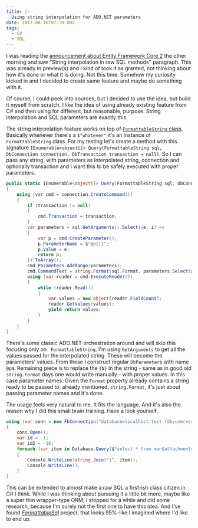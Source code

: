 ```yaml
---
title: |-
  Using string interpolation for ADO.NET parameters
date: 2017-08-16T07:30:00Z
tags:
  - C#
  - SQL
---
```

I was reading the [announcement about Entity Framework Core 2][1] the other morning and saw "String interpolation in raw SQL methods" paragraph. This was already in preview(s) and I kind of took it as granted, not thinking about how it's done or what it is doing. Not this time. Somehow my curiosity kicked in and I decided to create same feature and maybe do something with it.

Of course, I could peek into sources, but I decided to use the idea, but build it myself from scratch. I like the idea of using already existing feature from C# and then using for different, but reasonable, purpose. String interpolation and SQL parameters are exactly this.

<!-- excerpt -->

The string interpolation feature works on top of [`FormattableString` class][2]. Basically whenever there's a `$"whatever"` it's an instance of `FormattableString` class. For my testing let's create a method with this signature `IEnumerable<object[]> Query(FormattableString sql, DbConnection connection, DbTransaction transaction = null)`. So I can pass any string, with parameters as interpolated string, connection and optionally transaction and I want this to be safely executed with proper parameters.

```csharp
public static IEnumerable<object[]> Query(FormattableString sql, DbConnection connection, DbTransaction transaction = null)
{
	using (var cmd = connection.CreateCommand())
	{
		if (transaction != null)
		{
			cmd.Transaction = transaction;
		}
		var parameters = sql.GetArguments().Select((e, i) =>
		{
			var p = cmd.CreateParameter();
			p.ParameterName = $"@p{i}";
			p.Value = e;
			return p;
		}).ToArray();
		cmd.Parameters.AddRange(parameters);
		cmd.CommandText = string.Format(sql.Format, parameters.Select(x => x.ParameterName).ToArray());
		using (var reader = cmd.ExecuteReader())
		{
			while (reader.Read())
			{
				var values = new object[reader.FieldCount];
				reader.GetValues(values);
				yield return values;
			}
		}
	}
}
```

There's some classic ADO.NET orchestration around and will skip this focusing only on ` FormattableString`. I'm using `GetArguments` to get all the values passed for the interpolated string. These will become the parameters' values. From these I construct regular `DbParameter`s with name `@pN`. Remaining piece is to replace the `{N}` in the string - same as in good old `string.Format` days one would write manually - with proper values. In this case parameter names. Given the `Format` property already contains a string ready to be passed to, already mentioned, `string.Format`, it's just about passing parameter names and it's done.

The usage feels very natural to me. It fits the language. And it's also the reason why I did this small brain training. Have a look yourself.

```csharp
using (var conn = new FbConnection("database=localhost:test.fdb;user=sysdba;password=masterkey"))
{
	conn.Open();
	var id = -1;
	var id2 = -10;
	foreach (var item in Database.Query($"select * from mon$attachments where mon$attachment_id <> {id2} and mon$attachment_id <> {id}", conn))
	{
		Console.WriteLine(string.Join("|", item));
		Console.WriteLine();
	}
}
```

This can be extended to almost make a raw SQL a first-ish class citizen in C# I think. While I was thinking about pursuing it a little bit more, maybe like a super thin wrapper-type ORM, I stopped for a while and did some research, because I'm surely not the first one to have this idea. And I've found [_FormattableSql_][3] project, that looks 95%-like I imagined where I'd like to end up.

[1]: https://blogs.msdn.microsoft.com/dotnet/2017/08/14/announcing-entity-framework-core-2-0/
[2]: https://msdn.microsoft.com/en-us/library/system.formattablestring(v=vs.110).aspx
[3]: https://github.com/garrettpauls/FormattableSql